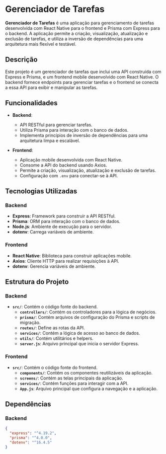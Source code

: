 # Gerenciador de Tarefas

**Gerenciador de Tarefas** é uma aplicação para gerenciamento de tarefas desenvolvida com React Native para o frontend e Prisma com Express para o backend. A aplicação permite a criação, visualização, atualização e exclusão de tarefas, e utiliza a inversão de dependências para uma arquitetura mais flexível e testável.

## Descrição

Este projeto é um gerenciador de tarefas que inclui uma API construída com Express e Prisma, e um frontend mobile desenvolvido com React Native. O backend fornece endpoints para gerenciar tarefas e o frontend se conecta a essa API para exibir e manipular as tarefas.

## Funcionalidades

- **Backend**:
  - API RESTful para gerenciar tarefas.
  - Utiliza Prisma para interação com o banco de dados.
  - Implementa princípios de inversão de dependências para uma arquitetura limpa e escalável.

- **Frontend**:
  - Aplicação mobile desenvolvida com React Native.
  - Consome a API do backend usando Axios.
  - Permite a criação, visualização, atualização e exclusão de tarefas.
  - Configuração com `.env` para conectar-se à API.

## Tecnologias Utilizadas

### Backend

- **Express**: Framework para construir a API RESTful.
- **Prisma**: ORM para interação com o banco de dados.
- **Node.js**: Ambiente de execução para o servidor.
- **dotenv**: Carrega variáveis de ambiente.

### Frontend

- **React Native**: Biblioteca para construir aplicações mobile.
- **Axios**: Cliente HTTP para realizar requisições à API.
- **dotenv**: Gerencia variáveis de ambiente.

## Estrutura do Projeto

### Backend

- **`src/`**: Contém o código fonte do backend.
  - **`controllers/`**: Contém os controladores para a lógica de negócios.
  - **`prisma/`**: Contém arquivos de configuração do Prisma e scripts de migração.
  - **`routes/`**: Define as rotas da API.
  - **`services/`**: Contém a lógica de acesso ao banco de dados.
  - **`utils/`**: Contém utilitários e helpers.
  - **`server.js`**: Arquivo principal que inicia o servidor Express.

### Frontend

- **`src/`**: Contém o código fonte do frontend.
  - **`components/`**: Contém os componentes reutilizáveis da aplicação.
  - **`screens/`**: Contém as telas principais da aplicação.
  - **`services/`**: Contém funções para interagir com a API.
  - **`App.js`**: Arquivo principal que configura a navegação e a aplicação.

## Dependências

### Backend

```json
{
  "express": "^4.19.2",
  "prisma": "^4.0.0",
  "dotenv": "^16.4.5"
}
